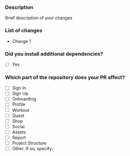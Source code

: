 ### Description
Brief description of your changes

### List of changes
- Change 1

### Did you install additional dependencies?
- [ ] Yes

### Which part of the repository does your PR affect?
- [ ] Sign In
- [ ] Sign Up
- [ ] Onboarding
- [ ] Profile
- [ ] Workout
- [ ] Quest
- [ ] Shop
- [ ] Social
- [ ] Assets
- [ ] Report
- [ ] Project Structure
- [ ] Other. If so, specify: